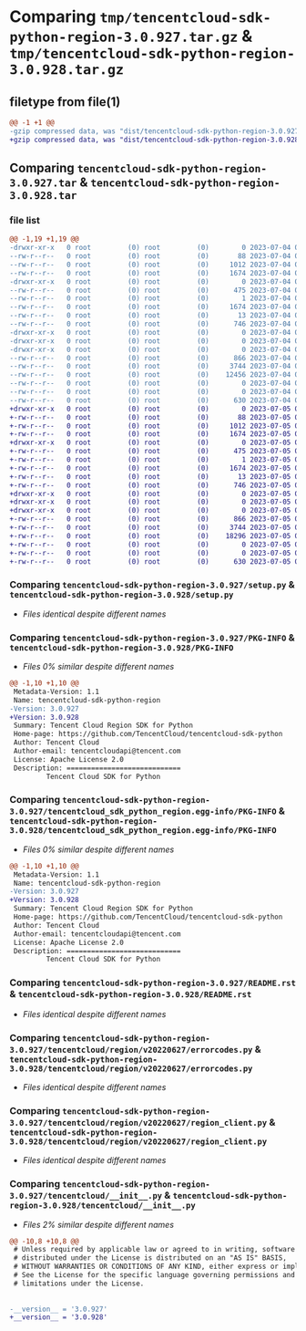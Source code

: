 # Comparing `tmp/tencentcloud-sdk-python-region-3.0.927.tar.gz` & `tmp/tencentcloud-sdk-python-region-3.0.928.tar.gz`

## filetype from file(1)

```diff
@@ -1 +1 @@
-gzip compressed data, was "dist/tencentcloud-sdk-python-region-3.0.927.tar", last modified: Tue Jul  4 00:27:39 2023, max compression
+gzip compressed data, was "dist/tencentcloud-sdk-python-region-3.0.928.tar", last modified: Wed Jul  5 00:31:37 2023, max compression
```

## Comparing `tencentcloud-sdk-python-region-3.0.927.tar` & `tencentcloud-sdk-python-region-3.0.928.tar`

### file list

```diff
@@ -1,19 +1,19 @@
-drwxr-xr-x   0 root         (0) root         (0)        0 2023-07-04 00:27:39.000000 tencentcloud-sdk-python-region-3.0.927/
--rw-r--r--   0 root         (0) root         (0)       88 2023-07-04 00:27:39.000000 tencentcloud-sdk-python-region-3.0.927/setup.cfg
--rw-r--r--   0 root         (0) root         (0)     1012 2023-07-04 00:27:39.000000 tencentcloud-sdk-python-region-3.0.927/setup.py
--rw-r--r--   0 root         (0) root         (0)     1674 2023-07-04 00:27:39.000000 tencentcloud-sdk-python-region-3.0.927/PKG-INFO
-drwxr-xr-x   0 root         (0) root         (0)        0 2023-07-04 00:27:39.000000 tencentcloud-sdk-python-region-3.0.927/tencentcloud_sdk_python_region.egg-info/
--rw-r--r--   0 root         (0) root         (0)      475 2023-07-04 00:27:39.000000 tencentcloud-sdk-python-region-3.0.927/tencentcloud_sdk_python_region.egg-info/SOURCES.txt
--rw-r--r--   0 root         (0) root         (0)        1 2023-07-04 00:27:39.000000 tencentcloud-sdk-python-region-3.0.927/tencentcloud_sdk_python_region.egg-info/dependency_links.txt
--rw-r--r--   0 root         (0) root         (0)     1674 2023-07-04 00:27:39.000000 tencentcloud-sdk-python-region-3.0.927/tencentcloud_sdk_python_region.egg-info/PKG-INFO
--rw-r--r--   0 root         (0) root         (0)       13 2023-07-04 00:27:39.000000 tencentcloud-sdk-python-region-3.0.927/tencentcloud_sdk_python_region.egg-info/top_level.txt
--rw-r--r--   0 root         (0) root         (0)      746 2023-07-04 00:27:39.000000 tencentcloud-sdk-python-region-3.0.927/README.rst
-drwxr-xr-x   0 root         (0) root         (0)        0 2023-07-04 00:27:39.000000 tencentcloud-sdk-python-region-3.0.927/tencentcloud/
-drwxr-xr-x   0 root         (0) root         (0)        0 2023-07-04 00:27:39.000000 tencentcloud-sdk-python-region-3.0.927/tencentcloud/region/
-drwxr-xr-x   0 root         (0) root         (0)        0 2023-07-04 00:27:39.000000 tencentcloud-sdk-python-region-3.0.927/tencentcloud/region/v20220627/
--rw-r--r--   0 root         (0) root         (0)      866 2023-07-04 00:27:39.000000 tencentcloud-sdk-python-region-3.0.927/tencentcloud/region/v20220627/errorcodes.py
--rw-r--r--   0 root         (0) root         (0)     3744 2023-07-04 00:27:39.000000 tencentcloud-sdk-python-region-3.0.927/tencentcloud/region/v20220627/region_client.py
--rw-r--r--   0 root         (0) root         (0)    12456 2023-07-04 00:27:39.000000 tencentcloud-sdk-python-region-3.0.927/tencentcloud/region/v20220627/models.py
--rw-r--r--   0 root         (0) root         (0)        0 2023-07-04 00:27:39.000000 tencentcloud-sdk-python-region-3.0.927/tencentcloud/region/v20220627/__init__.py
--rw-r--r--   0 root         (0) root         (0)        0 2023-07-04 00:27:39.000000 tencentcloud-sdk-python-region-3.0.927/tencentcloud/region/__init__.py
--rw-r--r--   0 root         (0) root         (0)      630 2023-07-04 00:27:39.000000 tencentcloud-sdk-python-region-3.0.927/tencentcloud/__init__.py
+drwxr-xr-x   0 root         (0) root         (0)        0 2023-07-05 00:31:37.000000 tencentcloud-sdk-python-region-3.0.928/
+-rw-r--r--   0 root         (0) root         (0)       88 2023-07-05 00:31:37.000000 tencentcloud-sdk-python-region-3.0.928/setup.cfg
+-rw-r--r--   0 root         (0) root         (0)     1012 2023-07-05 00:31:37.000000 tencentcloud-sdk-python-region-3.0.928/setup.py
+-rw-r--r--   0 root         (0) root         (0)     1674 2023-07-05 00:31:37.000000 tencentcloud-sdk-python-region-3.0.928/PKG-INFO
+drwxr-xr-x   0 root         (0) root         (0)        0 2023-07-05 00:31:37.000000 tencentcloud-sdk-python-region-3.0.928/tencentcloud_sdk_python_region.egg-info/
+-rw-r--r--   0 root         (0) root         (0)      475 2023-07-05 00:31:37.000000 tencentcloud-sdk-python-region-3.0.928/tencentcloud_sdk_python_region.egg-info/SOURCES.txt
+-rw-r--r--   0 root         (0) root         (0)        1 2023-07-05 00:31:37.000000 tencentcloud-sdk-python-region-3.0.928/tencentcloud_sdk_python_region.egg-info/dependency_links.txt
+-rw-r--r--   0 root         (0) root         (0)     1674 2023-07-05 00:31:37.000000 tencentcloud-sdk-python-region-3.0.928/tencentcloud_sdk_python_region.egg-info/PKG-INFO
+-rw-r--r--   0 root         (0) root         (0)       13 2023-07-05 00:31:37.000000 tencentcloud-sdk-python-region-3.0.928/tencentcloud_sdk_python_region.egg-info/top_level.txt
+-rw-r--r--   0 root         (0) root         (0)      746 2023-07-05 00:31:37.000000 tencentcloud-sdk-python-region-3.0.928/README.rst
+drwxr-xr-x   0 root         (0) root         (0)        0 2023-07-05 00:31:37.000000 tencentcloud-sdk-python-region-3.0.928/tencentcloud/
+drwxr-xr-x   0 root         (0) root         (0)        0 2023-07-05 00:31:37.000000 tencentcloud-sdk-python-region-3.0.928/tencentcloud/region/
+drwxr-xr-x   0 root         (0) root         (0)        0 2023-07-05 00:31:37.000000 tencentcloud-sdk-python-region-3.0.928/tencentcloud/region/v20220627/
+-rw-r--r--   0 root         (0) root         (0)      866 2023-07-05 00:31:37.000000 tencentcloud-sdk-python-region-3.0.928/tencentcloud/region/v20220627/errorcodes.py
+-rw-r--r--   0 root         (0) root         (0)     3744 2023-07-05 00:31:37.000000 tencentcloud-sdk-python-region-3.0.928/tencentcloud/region/v20220627/region_client.py
+-rw-r--r--   0 root         (0) root         (0)    18296 2023-07-05 00:31:37.000000 tencentcloud-sdk-python-region-3.0.928/tencentcloud/region/v20220627/models.py
+-rw-r--r--   0 root         (0) root         (0)        0 2023-07-05 00:31:37.000000 tencentcloud-sdk-python-region-3.0.928/tencentcloud/region/v20220627/__init__.py
+-rw-r--r--   0 root         (0) root         (0)        0 2023-07-05 00:31:37.000000 tencentcloud-sdk-python-region-3.0.928/tencentcloud/region/__init__.py
+-rw-r--r--   0 root         (0) root         (0)      630 2023-07-05 00:31:37.000000 tencentcloud-sdk-python-region-3.0.928/tencentcloud/__init__.py
```

### Comparing `tencentcloud-sdk-python-region-3.0.927/setup.py` & `tencentcloud-sdk-python-region-3.0.928/setup.py`

 * *Files identical despite different names*

### Comparing `tencentcloud-sdk-python-region-3.0.927/PKG-INFO` & `tencentcloud-sdk-python-region-3.0.928/PKG-INFO`

 * *Files 0% similar despite different names*

```diff
@@ -1,10 +1,10 @@
 Metadata-Version: 1.1
 Name: tencentcloud-sdk-python-region
-Version: 3.0.927
+Version: 3.0.928
 Summary: Tencent Cloud Region SDK for Python
 Home-page: https://github.com/TencentCloud/tencentcloud-sdk-python
 Author: Tencent Cloud
 Author-email: tencentcloudapi@tencent.com
 License: Apache License 2.0
 Description: ============================
         Tencent Cloud SDK for Python
```

### Comparing `tencentcloud-sdk-python-region-3.0.927/tencentcloud_sdk_python_region.egg-info/PKG-INFO` & `tencentcloud-sdk-python-region-3.0.928/tencentcloud_sdk_python_region.egg-info/PKG-INFO`

 * *Files 0% similar despite different names*

```diff
@@ -1,10 +1,10 @@
 Metadata-Version: 1.1
 Name: tencentcloud-sdk-python-region
-Version: 3.0.927
+Version: 3.0.928
 Summary: Tencent Cloud Region SDK for Python
 Home-page: https://github.com/TencentCloud/tencentcloud-sdk-python
 Author: Tencent Cloud
 Author-email: tencentcloudapi@tencent.com
 License: Apache License 2.0
 Description: ============================
         Tencent Cloud SDK for Python
```

### Comparing `tencentcloud-sdk-python-region-3.0.927/README.rst` & `tencentcloud-sdk-python-region-3.0.928/README.rst`

 * *Files identical despite different names*

### Comparing `tencentcloud-sdk-python-region-3.0.927/tencentcloud/region/v20220627/errorcodes.py` & `tencentcloud-sdk-python-region-3.0.928/tencentcloud/region/v20220627/errorcodes.py`

 * *Files identical despite different names*

### Comparing `tencentcloud-sdk-python-region-3.0.927/tencentcloud/region/v20220627/region_client.py` & `tencentcloud-sdk-python-region-3.0.928/tencentcloud/region/v20220627/region_client.py`

 * *Files identical despite different names*

### Comparing `tencentcloud-sdk-python-region-3.0.927/tencentcloud/__init__.py` & `tencentcloud-sdk-python-region-3.0.928/tencentcloud/__init__.py`

 * *Files 2% similar despite different names*

```diff
@@ -10,8 +10,8 @@
 # Unless required by applicable law or agreed to in writing, software
 # distributed under the License is distributed on an "AS IS" BASIS,
 # WITHOUT WARRANTIES OR CONDITIONS OF ANY KIND, either express or implied.
 # See the License for the specific language governing permissions and
 # limitations under the License.
 
 
-__version__ = '3.0.927'
+__version__ = '3.0.928'
```

